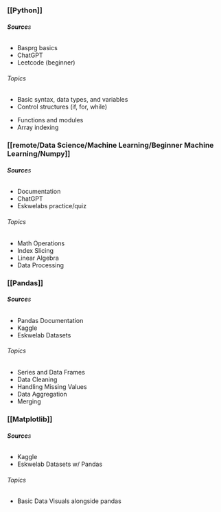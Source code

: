 ### [[Python]]
###### **Source**s
* Basprg basics
* ChatGPT
* Leetcode (beginner)

###### *Topics*
- Basic syntax, data types, and variables
- Control structures (if, for, while)
* Functions and modules
* Array indexing

### [[remote/Data Science/Machine Learning/Beginner Machine Learning/Numpy]]
###### **Source**s
* Documentation
* ChatGPT
* Eskwelabs practice/quiz

###### *Topics*
* Math Operations
* Index Slicing
* Linear Algebra
* Data Processing

### [[Pandas]]
###### **Source**s
* Pandas Documentation
* Kaggle
* Eskwelab Datasets

###### *Topics*
* Series and Data Frames
* Data Cleaning
* Handling Missing Values
* Data Aggregation
* Merging



### [[Matplotlib]]
###### **Source**s
* Kaggle
* Eskwelab Datasets w/ Pandas

###### *Topics*
* Basic Data Visuals alongside pandas